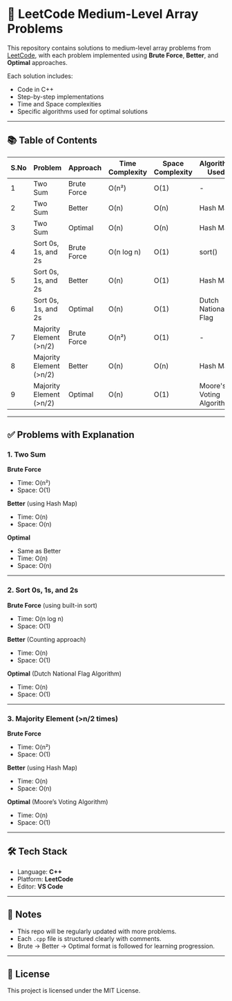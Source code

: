 # 🧠 LeetCode Medium-Level Array Problems

This repository contains solutions to medium-level array problems from [LeetCode](https://leetcode.com/), with each problem implemented using **Brute Force**, **Better**, and **Optimal** approaches.

Each solution includes:
- Code in C++
- Step-by-step implementations
- Time and Space complexities
- Specific algorithms used for optimal solutions

---

## 📚 Table of Contents

| S.No | Problem | Approach | Time Complexity | Space Complexity | Algorithm Used |
|------|---------|----------|-----------------|------------------|----------------|
| 1 | Two Sum | Brute Force | O(n²) | O(1) | - |
| 2 | Two Sum | Better | O(n) | O(n) | Hash Map |
| 3 | Two Sum | Optimal | O(n) | O(n) | Hash Map |
| 4 | Sort 0s, 1s, and 2s | Brute Force | O(n log n) | O(1) | sort() |
| 5 | Sort 0s, 1s, and 2s | Better | O(n) | O(1) | Hash Map |
| 6 | Sort 0s, 1s, and 2s | Optimal | O(n) | O(1) | Dutch National Flag |
| 7 | Majority Element (>n/2) | Brute Force | O(n²) | O(1) | - |
| 8 | Majority Element (>n/2) | Better | O(n) | O(n) | Hash Map |
| 9 | Majority Element (>n/2) | Optimal | O(n) | O(1) | Moore's Voting Algorithm |

---

## ✅ Problems with Explanation

### 1. Two Sum

**Brute Force**  
- Time: O(n²)  
- Space: O(1)

**Better** (using Hash Map)  
- Time: O(n)  
- Space: O(n)

**Optimal**  
- Same as Better  
- Time: O(n)  
- Space: O(n)

---

### 2. Sort 0s, 1s, and 2s

**Brute Force** (using built-in sort)  
- Time: O(n log n)  
- Space: O(1)

**Better** (Counting approach)  
- Time: O(n)  
- Space: O(1)

**Optimal** (Dutch National Flag Algorithm)  
- Time: O(n)  
- Space: O(1)

---

### 3. Majority Element (>n/2 times)

**Brute Force**  
- Time: O(n²)  
- Space: O(1)

**Better** (using Hash Map)  
- Time: O(n)  
- Space: O(n)

**Optimal** (Moore’s Voting Algorithm)  
- Time: O(n)  
- Space: O(1)

---

## 🛠️ Tech Stack

- Language: **C++**
- Platform: **LeetCode**
- Editor: **VS Code**

---

## 📌 Notes

- This repo will be regularly updated with more problems.
- Each `.cpp` file is structured clearly with comments.
- Brute → Better → Optimal format is followed for learning progression.

---

## 📄 License

This project is licensed under the MIT License.

